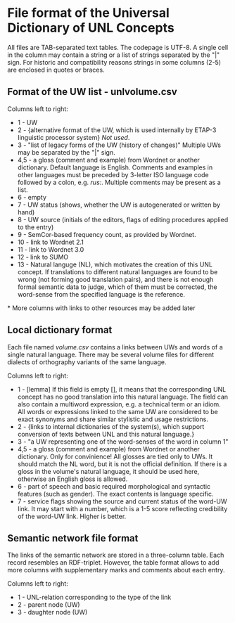 File format of the Universal Dictionary of UNL Concepts 
=======================================================

All files are TAB-separated text tables. The codepage is UTF-8. 
A single cell in the column may contain a string or a list of strings separated by the "|" sign.
For historic and compatibility reasons strings in some columns (2-5) are enclosed in quotes or braces.

Format of the UW list - unlvolume.csv
-------------------------------------

Columns left to right:
- 1 - UW
- 2 - {alternative format of the UW, which is used internally by ETAP-3 linguistic processor system} *Not used*. 
- 3 - "list of legacy forms of the UW (history of changes)" Multiple UWs may be separated by the "|" sign.
- 4,5 - a gloss (comment and example) from Wordnet or another dictionary. Default language is English. Comments and examples in other languages must be preceded by 3-letter ISO language code followed by a colon, e.g. *rus:*. Multiple comments may be present as a list. 
- 6 - empty
- 7 - UW status (shows, whether the UW is autogenerated or written by hand) 
- 8 - UW source (initials of the editors, flags of editing procedures applied to the entry) 
- 9 - SemCor-based frequency count, as provided by Wordnet. 
- 10 - link to Wordnet 2.1 
- 11 - link to Wordnet 3.0 
- 12 - link to SUMO
- 13 - Natural languge (NL), which motivates the creation of this UNL concept. If translations to different natural languages are found to be wrong (not forming good translation pairs), and there is not enough formal semantic data to judge, which of them must be corrected, the word-sense from the specified language is the reference.

\* More columns with links to other resources may be added later

Local dictionary format
-----------------------

Each file named *<ISO language code>volume.csv* contains a links between UWs and words of a single natural language. There may be several volume files for different dialects of orthography variants of the same language.

Columns left to right:
- 1 - \[lemma\] If this field is empty [], it means that the corresponding UNL concept has no good translation into this natural language. The field can also contain a multiword expression, e.g. a technical term or an idiom. All words or expressions linked to the same UW are considered to be exact synonyms and share similar stylistic and usage restrictions.
- 2 - {links to internal dictionaries of the system(s), which support conversion of texts between UNL and this natural language.} 
- 3 - "a UW representing one of the word-senses of the word in column 1" 
- 4,5 - a gloss (comment and example) from Wordnet or another dictionary. Only for convinience! All glosses are tied only to UWs. It should match the NL word, but it is not the official definition. If there is a gloss in the volume's natural language, it should be used here, otherwise an English gloss is allowed.
- 6 - part of speech and basic required morphological and syntactic features (such as gender). The exact contents is language specific. 
- 7 - service flags showing the source and current status of the word-UW link. It may start with a number, which is a 1-5 score reflecting credibility of the word-UW link. Higher is better.


Semantic network file format
----------------------------

The links of the semantic network are stored in a three-column table. Each record resembles an RDF-triplet. However, the table format allows to add more columns with supplementary marks and comments about each entry.

Columns left to right:
- 1 - UNL-relation corresponding to the type of the link
- 2 - parent node (UW)
- 3 - daughter node (UW)

